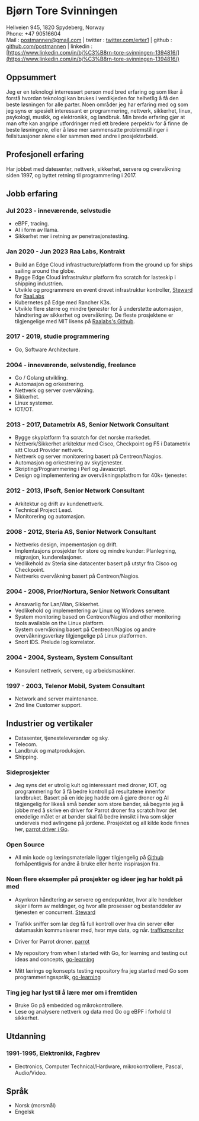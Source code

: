 # Bjørn Tore Svinningen

Heliveien 945, 1820 Spydeberg, Norway  
Phone: +47 90516604  
Mail : postmannen@gmail.com | twitter : [twitter.com/erter1](https://twitter.com/erter1) | github : [github.com/postmannen](https://github.com/postmannen) | linkedin : [https://www.linkedin.com/in/bj%C3%B8rn-tore-svinningen-1394816/](https://www.linkedin.com/in/bj%C3%B8rn-tore-svinningen-1394816/)

## Oppsummert

Jeg er en teknologi interressert person med bred erfaring og som liker å forstå hvordan teknologi kan brukes i verdikjeden for helhetlig å få den beste løsningen for alle parter. Noen områder jeg har erfaring med og som jeg syns er spesielt interessant er programmering, nettverk, sikkerhet, linux, psykologi, musikk, og elektronikk, og landbruk. Min brede erfaring gjør at man ofte kan angripe utfordringer med ett bredere perpektiv for å finne de beste løsningene, eller å løse mer sammensatte problemstillinger i feilsituasjoner alene eller sammen med andre i prosjektarbeid. 

## Profesjonell erfaring

Har jobbet med datesenter, nettverk, sikkerhet, servere og overvåkning siden 1997, og byttet retning til programmering i 2017.

## Jobb erfaring

### Jul 2023 - inneværende, selvstudie

- eBPF, tracing.
- AI i form av llama.
- Sikkerhet mer i retning av penetrasjonstesting.

### Jan 2020 - Jun 2023 Raa Labs, Kontrakt

- Build an Edge Cloud infrastructure/platform from the ground up for ships sailing around the globe.
- Bygge Edge Cloud infrastruktur platform fra scratch for lasteskip i shipping industrien.
- Utvikle og programmere en event drevet infrastruktur kontroller, [Steward](https://github.com/postmannen/steward) for [RaaLabs](https://raalabs.com)
- Kubernetes på Edge med Rancher K3s.
- Utvikle flere større og mindre tjenester for å understøtte automasjon, håndtering av sikkerhet og overvåkning. De fleste prosjektene er tilgjengelige med MIT lisens på [Raalabs's Github](https://github.com/raalabs).

### 2017 - 2019, studie programmering

- Go, Software Architecture.

### 2004 - inneværende, selvstendig, freelance

- Go / Golang utvikling.
- Automasjon og orkestrering.
- Nettverk og server overvåkning.
- Sikkerhet.
- Linux systemer.
- IOT/OT.

### 2013 - 2017, Datametrix AS, Senior Network Consultant

- Bygge skyplatform fra scratch for det norske markedet.
- Nettverk/Sikkerhet arkitektur med Cisco, Checkpoint og F5 i Datametrix sitt Cloud Provider nettverk.
- Nettverk og  server monitorering basert på Centreon/Nagios.
- Automasjon og orkestrering av skytjenester.
- Skripting/Programmering i Perl og Javascript.
- Design og implementering av overvåkningsplatfrom for 40k+ tjenester.

### 2012 - 2013, IPsoft, Senior Network Consultant

- Arkitektur og drift av kundenettverk.
- Technical Project Lead.
- Monitorering og automasjon.

### 2008 - 2012, Steria AS, Senior Network Consultant

- Nettverks design, impementasjon og drift.
- Implemtasjons prosjekter for store og mindre kunder: Planlegning, migrasjon, kunderelasjoner.
- Vedlikehold av Steria sine datacenter basert på utstyr fra Cisco og Checkpoint.
- Nettverks overvåkning basert på Centreon/Nagios.

### 2004 - 2008, Prior/Nortura, Senior Network Consultant

- Ansavarlig for Lan/Wan, Sikkerhet.
- Vedlikehold og implementering av Linux og Windows servere.
- System monitoring based on Centreon/Nagios and other monitoring tools available on the Linux platform.
- System overvåkning basert på Centreon/Nagios og andre overvåkningsverkøy tilgjengelige på Linux platformen.
- Snort IDS. Prelude log korrelator.

### 2004 - 2004, Systeam, System Consultant

- Konsulent nettverk, servere, og arbeidsmaskiner.

### 1997 - 2003, Telenor Mobil, System Consultant

- Network and server maintenance.
- 2nd line Customer support.

## Industrier og vertikaler

- Datasenter, tjenesteleverandør og sky.
- Telecom.
- Landbruk og matproduksjon.
- Shipping.

### Sideprosjekter

- Jeg syns det er utrolig kult og interessant med droner, IOT, og programmering for å få bedre kontroll på resultatene innenfor landbruket. Basert på en ide jeg hadde om å gjøre droner og AI tilgjengelig for likeså små bønder som store bønder, så begynte jeg å jobbe med å skrive en driver for Parrot droner fra scratch hvor det enedelige målet er at bønder skal få bedre innsikt i hva som skjer underveis med avlingene på jordene. Prosjektet og all kilde kode finnes her, [parrot driver i Go](https://github.com/postmannen/parrot).

### Open Source

- All min kode og læringsmateriale ligger tilgjengelig på [Github](https://github.com/postmannen) forhåpentligvis for andre å bruke eller hente inspirasjon fra.

### Noen flere eksempler på prosjekter og ideer jeg har holdt på med

- Asynkron håndtering av servere og endepunkter, hvor alle hendelser skjer i form av meldinger, og hvor alle prosesser og bestanddeler av tjenesten er concurrent. [Steward](https://github.com/postmannen/steward)

- Trafikk sniffer som lar deg få full kontroll over hva din server eller datamaskin kommuniserer med, hvor mye data, og når. [trafficmonitor](https://github.com/RaaLabs/trafficmonitor)

- Driver for Parrot droner. [parrot](https://github.com/postmannen/parrot)

- My repository from when I started with Go, for learning and testing out ideas and concepts, [go-learning](https://github.com/postmannen/go-learning)
- Mitt lærings og konsepts testing repository fra jeg started med Go som programmeringsspråk, [go-learning](https://github.com/postmannen/go-learning)

### Ting jeg har lyst til å lære mer om i fremtiden

- Bruke Go på embedded og mikrokontrollere.
- Lese og analysere nettverk og data med Go og eBPF i forhold til sikkerhet.

## Utdanning

### 1991-1995, Elektronikk, Fagbrev

- Electronics, Computer Technical/Hardware, mikrokontrollere, Pascal, Audio/Video.

## Språk

- Norsk (morsmål)
- Engelsk
